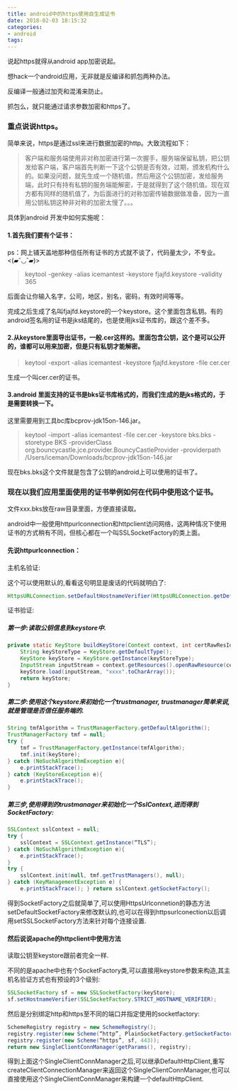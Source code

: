```yaml
---
title: android中的https使用自生成证书
date: 2018-02-03 18:15:32
categories:
- android
tags:
---
```

说起https就得从android app加密说起。

想hack一个android应用，无非就是反编译和抓包两种办法。

反编译一般通过加壳和混淆来防止。

抓包么，就只能通过请求参数加密和https了。

### 重点说说https。

简单来说，https是通过ssl来进行数据加密的http。大致流程如下：

>客户端和服务端使用非对称加密进行第一次握手，服务端保留私钥，把公钥发给客户端，客户端首先判断一下这个公钥是否有效，过期，颁发机构什么的。如果没问题，就先生成一个随机值，然后用这个公钥加密，发给服务端，此时只有持有私钥的服务端能解密，于是就得到了这个随机值。现在双方都有同样的随机值了，为后面进行的对称加密传输数据做准备，因为一直用公钥私钥这种非对称的加密太慢了。。。

具体到android 开发中如何实施呢：

#### 1.首先我们要有个证书：

ps：网上铺天盖地那种信任所有证书的方式就不谈了，代码量太少，不专业。<(▰˘◡˘▰)>

>keytool -genkey -alias icemantest -keystore fjajfd.keystore -validity 365

后面会让你输入名字，公司，地区，别名，密码，有效时间等等。

完成之后生成了名叫fjajfd.keystore的一个keystore。这个里面包含私钥。有的android签名用的证书是jks结尾的，也是使用jks证书库的，跟这个差不多。

#### 2.从keystore里面导出证书，一般.cer这样的。里面包含公钥，这个是可以公开的，谁都可以用来加密，但是只有私钥才能解密。

>keytool -export -alias icemantest -keystore fjajfd.keystore -file cer.cer

生成一个叫cer.cer的证书。

#### 3.android 里面支持的证书是bks证书库格式的，而我们生成的是jks格式的，于是需要转换一下。

这里需要用到工具bc库bcprov-jdk15on-146.jar。

>keytool -import -alias icemantest -file cer.cer -keystore bks.bks -storetype BKS -providerClass org.bouncycastle.jce.provider.BouncyCastleProvider -providerpath /Users/iceman/Downloads/bcprov-jdk15on-146.jar

现在bks.bks这个文件就是包含了公钥的android上可以使用的证书了。

### 现在以我们应用里面使用的证书举例如何在代码中使用这个证书。

文件xxx.bks放在raw目录里面，方便直接读取。

android中一般使用httpurlconnection和httpclient访问网络，这两种情况下使用证书的方式稍有不同，但核心都在一个叫SSLSocketFactory的类上面。

#### 先说httpurlconnection：

主机名验证:

这个可以使用默认的,看看这句明显是废话的代码就明白了:

```java
HttpsURLConnection.setDefaultHostnameVerifier(HttpsURLConnection.getDefaultHostnameVerifier());
```

证书验证:

##### 第一步:读取公钥信息到keystore中.

```java
private static KeyStore buildKeyStore(Context context, int certRawResId) throws KeyStoreException, CertificateException,NoSuchAlgorithmException, IOException {
	String keyStoreType = KeyStore.getDefaultType();
	KeyStore keyStore = KeyStore.getInstance(keyStoreType);
	InputStream inputStream = context.getResources().openRawResource(certRawResId);
	keyStore.load(inputStream, "xxxx".toCharArray());
	return keyStore;
}
```
 

##### 第二步:使用这个keystore来初始化一个trustmanager, trustmanager简单来说,就是管理是否信任服务端的.

```java
String tmfAlgorithm = TrustManagerFactory.getDefaultAlgorithm();
TrustManagerFactory tmf = null;
try { 
	tmf = TrustManagerFactory.getInstance(tmfAlgorithm);
	tmf.init(keyStore);
} catch (NoSuchAlgorithmException e){
	e.printStackTrace();
} catch (KeyStoreException e){
	e.printStackTrace();
}
```

##### 第三步,使用得到的trustmanager来初始化一个SslContext,进而得到SocketFactory:

```java
SSLContext sslContext = null;
try {
	sslContext = SSLContext.getInstance(“TLS”);
} catch (NoSuchAlgorithmException e){ 
	e.printStackTrace();
}
try {
	sslContext.init(null, tmf.getTrustManagers(), null);
} catch (KeyManagementException e) {
	e.printStackTrace(); } return sslContext.getSocketFactory();
```

得到SocketFactory之后就简单了,可以使用HttpsUrlconnetion的静态方法setDefaultSocketFactory来修改默认的,也可以在得到httpsurlconection以后调用setSSLSocketFactory方法来针对每个连接设置.

#### 然后说说apache的httpclient中使用方法

读取公钥至keystore跟前者完全一样.

不同的是apache中也有个SocketFactory类,可以直接用keystore参数来构造,其主机名验证方式也有预设的3个级别:

```java
SSLSocketFactory sf = new SSLSocketFactory(keyStore);
sf.setHostnameVerifier(SSLSocketFactory.STRICT_HOSTNAME_VERIFIER);
```

然后是分别绑定http和https至不同的端口并指定使用的socketfactory:

```java
SchemeRegistry registry = new SchemeRegistry();
registry.register(new Scheme(“http”, PlainSocketFactory.getSocketFactory(), 80));
registry.register(new Scheme(“https”, sf, 443));
return new SingleClientConnManager(getParams(), registry);
```

得到上面这个SingleClientConnManager之后,可以继承DefaultHttpClient,重写createClientConnectionManager来返回这个SingleClientConnManager,也可以直接使用这个SingleClientConnManager来构建一个defaultHttpClient.

